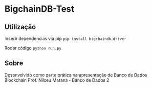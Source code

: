 # BigchainDB-Test

## Utilização

Inserir dependencias via pip
`pip install bigchaindb-driver`

Rodar código
`python run.py`


## Sobre
Desenvolvido como parte prática na apresentação de Banco de Dados Blockchain
Prof. Nilceu Marana - Banco de Dados 2
